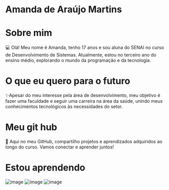 # Amanda de Araújo Martins

# Sobre mim
💻 Olá! Meu nome é Amanda, tenho 17 anos e sou aluna do SENAI no curso de Desenvolvimento de Sistemas. Atualmente, estou no terceiro ano do ensino médio, explorando o mundo da programação e da tecnologia. 

# O que eu quero para o futuro
✨Apesar do meu interesse pela área de desenvolvimento, meu objetivo é fazer uma faculdade e seguir uma carreira na área da saúde, unindo meus conhecimentos tecnológicos às necessidades do setor. 

# Meu git hub
🚀 Aqui no meu GitHub, compartilho projetos e aprendizados adquiridos ao longo do curso. Vamos conectar e aprender juntos! 

# Estou aprendendo

![image](https://github.com/user-attachments/assets/94c1872e-7efc-469f-8c94-75b007078474)
![image](https://github.com/user-attachments/assets/3667f1ea-7765-470c-afe6-f6657745ef4f)
![image](https://github.com/user-attachments/assets/4b30bee5-6b3f-400b-9d13-ef89f6d1fe5e)



